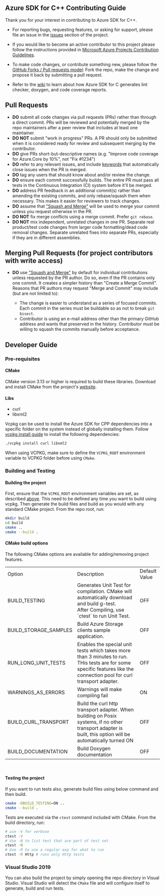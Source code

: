 Azure SDK for C++ Contributing Guide
-------------------------------------

Thank you for your interest in contributing to Azure SDK for C++.

- For reporting bugs, requesting features, or asking for support, please file an issue in the [issues](https://github.com/Azure/azure-sdk-for-cpp/issues) section of the project.

- If you would like to become an active contributor to this project please follow the instructions provided in [Microsoft Azure Projects Contribution Guidelines](http://azure.github.com/guidelines.html).

- To make code changes, or contribute something new, please follow the [GitHub Forks / Pull requests model](https://help.github.com/articles/fork-a-repo/): Fork the repo, make the change and propose it back by submitting a pull request.

- Refer to the [wiki](https://github.com/Azure/azure-sdk-for-c/wiki) to learn about how Azure SDK for C generates lint checker, doxygen, and code coverage reports.

Pull Requests
-------------

* **DO** submit all code changes via pull requests (PRs) rather than through a direct commit. PRs will be reviewed and potentially merged by the repo maintainers after a peer review that includes at least one maintainer.
* **DO NOT** submit "work in progress" PRs.  A PR should only be submitted when it is considered ready for review and subsequent merging by the contributor.
* **DO** give PRs short-but-descriptive names (e.g. "Improve code coverage for Azure.Core by 10%", not "Fix #1234")
* **DO** refer to any relevant issues, and include [keywords](https://help.github.com/articles/closing-issues-via-commit-messages/) that automatically close issues when the PR is merged.
* **DO** tag any users that should know about and/or review the change.
* **DO** ensure each commit successfully builds.  The entire PR must pass all tests in the Continuous Integration (CI) system before it'll be merged.
* **DO** address PR feedback in an additional commit(s) rather than amending the existing commits, and only rebase/squash them when necessary.  This makes it easier for reviewers to track changes.
* **DO** assume that ["Squash and Merge"](https://github.com/blog/2141-squash-your-commits) will be used to merge your commit unless you request otherwise in the PR.
* **DO NOT** fix merge conflicts using a merge commit. Prefer `git rebase`.
* **DO NOT** mix independent, unrelated changes in one PR. Separate real product/test code changes from larger code formatting/dead code removal changes. Separate unrelated fixes into separate PRs, especially if they are in different assemblies.

Merging Pull Requests (for project contributors with write access)
----------------------------------------------------------

* **DO** use ["Squash and Merge"](https://github.com/blog/2141-squash-your-commits) by default for individual contributions unless requested by the PR author.
  Do so, even if the PR contains only one commit. It creates a simpler history than "Create a Merge Commit".
  Reasons that PR authors may request "Merge and Commit" may include (but are not limited to):

  - The change is easier to understand as a series of focused commits. Each commit in the series must be buildable so as not to break `git bisect`.
  - Contributor is using an e-mail address other than the primary GitHub address and wants that preserved in the history. Contributor must be willing to squash
    the commits manually before acceptance.



## Developer Guide

### Pre-requisites

#### CMake
CMake version 3.13 or higher is required to build these libraries. Download and install CMake from the project's
[website](https://cmake.org/download/).

#### Libs
- curl
- libxml2

Vcpkg can be used to install the Azure SDK for CPP dependencies into a specific folder on the system instead of globally installing them.
Follow [vcpkg install guide](https://github.com/microsoft/vcpkg) to install the following dependencies:

```sh
./vcpkg install curl libxml2
```

When using VCPKG, make sure to define the `VCPKG_ROOT` environment variable to VCPKG folder before using `CMake`.

### Building and Testing

#### Building the project
First, ensure that the `VCPKG_ROOT` environment variables are set, as described [above](#vcpkg). This need to be defined
any time you want to build using vcpkg. Then generate the build files and build as you would with any standard CMake project. From the
repo root, run:

```sh
mkdir build
cd build
cmake ..
cmake --build .
```

#### CMake build options
The following CMake options are available for adding/removing project features.

<table>
<tr>
<td>Option</td>
<td>Description</td>
<td>Default Value</td>
</tr>
<tr>
<td>BUILD_TESTING</td>
<td>Generates Unit Test for compilation. CMake will automatically download and build g-test.<br>After Compiling, use `ctest` to run Unit Test.</td>
<td>OFF</td>
</tr>
<tr>
<td>BUILD_STORAGE_SAMPLES</td>
<td>Build Azure Storage clients sample application.</td>
<td>OFF</td>
</tr>
<tr>
<td>RUN_LONG_UNIT_TESTS</td>
<td>Enables the special unit tests which takes more than 3 minutes to run. THis tests are for some specific features like the connection pool for curl transport adapter.</td>
<td>OFF</td>
</tr>
<tr>
<td>WARNINGS_AS_ERRORS</td>
<td>Warnings will make compiling fail</td>
<td>ON</td>
</tr>
<tr>
<td>BUILD_CURL_TRANSPORT</td>
<td>Build the curl http transport adapter. When building on Posix systems, if no other transport adapter is built, this option will be automatically turned ON</td>
<td>OFF</td>
</tr>
<tr>
<td>BUILD_DOCUMENTATION</td>
<td>Build Doxygen documentation</td>
<td>OFF</td>
</tr>
</table>
<br>

#### Testing the project
If you want to run tests also, generate build files using below command and then build.
```sh
cmake -DBUILD_TESTING=ON ..
cmake --build .
```
Tests are executed via the `ctest` command included with CMake. From the build directory, run:

```sh
# use -V for verbose
ctest -V
# Use -N to list test that are part of test set
ctest -N
# Use -R to use a regular exp for what to run
ctest -R Http # runs only Http tests
```

### Visual Studio 2019
You can also build the project by simply opening the repo directory in Visual Studio. Visual Studio will detect the `CMake` file and will configure itself to generate, build and run tests.
